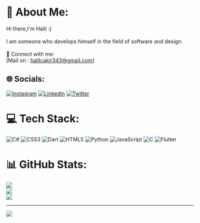 # 💫 About Me:
Hi there,I'm Halil :)<br><br>I am someone who develops himself in the field of software and design.<br><br>📩 Connect with me:<br>[Mail on : halilcakir343@gmail.com]


## 🌐 Socials:
[![Instagram](https://img.shields.io/badge/Instagram-%23E4405F.svg?logo=Instagram&logoColor=white)](https://instagram.com/halilcakir__) [![LinkedIn](https://img.shields.io/badge/LinkedIn-%230077B5.svg?logo=linkedin&logoColor=white)](https://linkedin.com/in/halil-çakır-hc343) [![Twitter](https://img.shields.io/badge/Twitter-%231DA1F2.svg?logo=Twitter&logoColor=white)](https://twitter.com/@halilcakir__) 

# 💻 Tech Stack:
![C#](https://img.shields.io/badge/c%23-%23239120.svg?style=for-the-badge&logo=c-sharp&logoColor=white) ![CSS3](https://img.shields.io/badge/css3-%231572B6.svg?style=for-the-badge&logo=css3&logoColor=white) ![Dart](https://img.shields.io/badge/dart-%230175C2.svg?style=for-the-badge&logo=dart&logoColor=white) ![HTML5](https://img.shields.io/badge/html5-%23E34F26.svg?style=for-the-badge&logo=html5&logoColor=white) ![Python](https://img.shields.io/badge/python-3670A0?style=for-the-badge&logo=python&logoColor=ffdd54) ![JavaScript](https://img.shields.io/badge/javascript-%23323330.svg?style=for-the-badge&logo=javascript&logoColor=%23F7DF1E) ![C](https://img.shields.io/badge/c-%2300599C.svg?style=for-the-badge&logo=c&logoColor=white) ![Flutter](https://img.shields.io/badge/Flutter-%2302569B.svg?style=for-the-badge&logo=Flutter&logoColor=white)
# 📊 GitHub Stats:
![](https://github-readme-stats.vercel.app/api?username=cakirhalil&theme=blue-green&hide_border=false&include_all_commits=false&count_private=false)<br/>
![](https://github-readme-streak-stats.herokuapp.com/?user=cakirhalil&theme=blue-green&hide_border=false)<br/>
![](https://github-readme-stats.vercel.app/api/top-langs/?username=cakirhalil&theme=blue-green&hide_border=false&include_all_commits=false&count_private=false&layout=compact)

---
[![](https://visitcount.itsvg.in/api?id=cakirhalil&icon=0&color=0)](https://visitcount.itsvg.in)

<!-- Proudly created with GPRM ( https://gprm.itsvg.in ) -->
